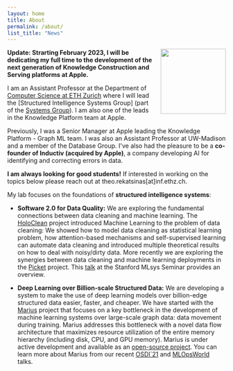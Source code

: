 ```yaml
---
layout: home
title: About
permalink: /about/
list_title: "News"
---
```

<img style="float: right; padding-left:20px; padding-bottom:20px; width:150px;" src="/assets/photo.jpg">

**Update: Strarting February 2023, I will be dedicating my full time to the development of the next generation of Knowledge Construction and Serving platforms at Apple.**

I am an Assistant Professor at the Department of [Computer Science at ETH Zurich](https://inf.ethz.ch) where I will lead the [Structured Intelligence Systems Group] (part of the [Systems Group](https://systems.ethz.ch)). I am also one of the leads in the Knowledge Platform team at Apple.

Previously, I was a Senior Manager at Apple leading the Knowledge Platform - Graph ML team. I was also an Assistant Professor at UW-Madison and a member of the Database Group. I've also had the pleasure to be a **co-founder of Inductiv (acquired by Apple)**, a company developing AI for identifying and correcting errors in data.

<b>I am always looking for good students!</b> If interested in working on the topics below please reach out at theo.rekatsinas[at]inf.ethz.ch.

My lab focuses on the foundations of **structured intelligence systems**:

* <b>Software 2.0 for Data Quality:</b> We are exploring the fundamental connections between data cleaning and machine learning. The [HoloClean](http://www.holoclean.io) project introduced Machine Learning to the problem of data cleaning: We showed how to model data cleaning as statistical learning problem, how attention-based mechanisms and self-supervised learning can automate data cleaning and introduced multiple theoretical results on how to deal with noisy/dirty data. More recently we are exploring the synergies between data cleaning and machine learning deployments in the [Picket](https://arxiv.org/abs/2006.04730) project. This [talk](https://www.youtube.com/watch?v=_2upFBZsMN4) at the Stanford MLsys Seminar provides an overview.

* <b>Deep Learning over Billion-scale Structured Data:</b> We are developing a system to make the use of deep learning models over billion-edge structured data easier, faster, and cheaper. We have started with the [Marius](https://marius-project.org) project that focuses on a key bottleneck in the development of machine learning systems over large-scale graph data: data movement during training. Marius addresses this bottleneck with a novel data flow architecture that maximizes resource utilization of the entire memory hierarchy (including disk, CPU, and GPU memory). Marius is under active development and available as an [open-source project](https://github.com/marius-team/marius). You can learn more about Marius from our recent [OSDI`21](https://www.youtube.com/watch?v=XP9kUuipK1A&t=17s) and [MLOpsWorld](/assets/marius_mlops.pdf) talks.
